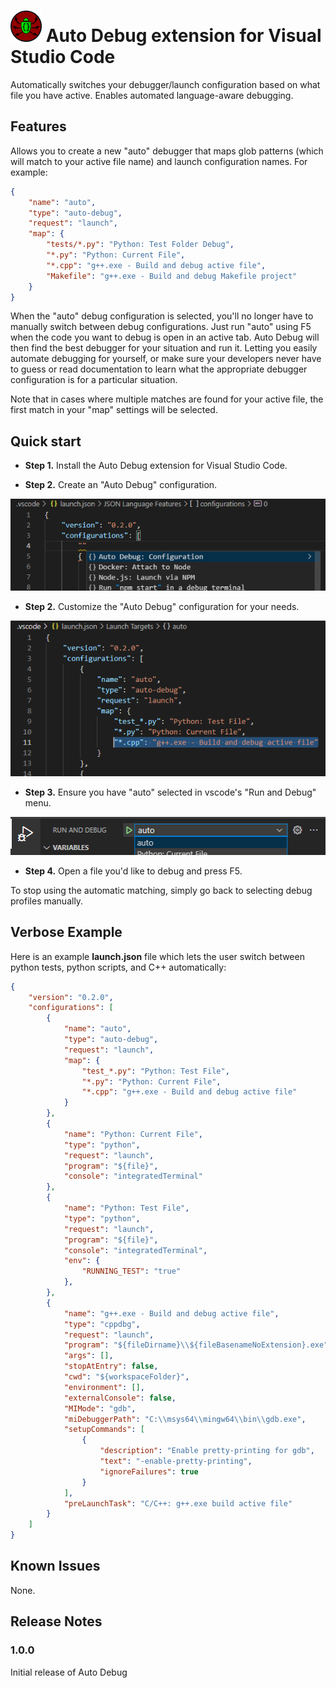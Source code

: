 # <img src="images/auto_debug_icon.png" alt="drawing" width="50"/> Auto Debug extension for Visual Studio Code

Automatically switches your debugger/launch configuration based on what file you have active. Enables automated language-aware debugging.

## Features

Allows you to create a new "auto" debugger that maps glob patterns (which will match to your active file name) and launch configuration names. For example:

```json
{
    "name": "auto",
    "type": "auto-debug",
    "request": "launch",
    "map": {
        "tests/*.py": "Python: Test Folder Debug",
        "*.py": "Python: Current File",
        "*.cpp": "g++.exe - Build and debug active file",
        "Makefile": "g++.exe - Build and debug Makefile project"
    }
}
```

When the "auto" debug configuration is selected, you'll no longer have to manually switch between debug configurations. Just run "auto" using F5 when the code you want to debug is open in an active tab. Auto Debug will then find the best debugger for your situation and run it. Letting you easily automate debugging for yourself, or make sure your developers never have to guess or read documentation to learn what the appropriate debugger configuration is for a particular situation.

Note that in cases where multiple matches are found for your active file, the first match in your "map" settings will be selected.

## Quick start

-   **Step 1.** Install the Auto Debug extension for Visual Studio Code.

-   **Step 2.** Create an "Auto Debug" configuration.

![create configuration](images/create_configuration.png)

-   **Step 2.** Customize the "Auto Debug" configuration for your needs.

![edit configuration](images/fill_out_configuration.png)

-   **Step 3.** Ensure you have "auto" selected in vscode's "Run and Debug" menu.

![edit configuration](images/select_auto.png)

-   **Step 4.** Open a file you'd like to debug and press F5.

To stop using the automatic matching, simply go back to selecting debug profiles manually.

## Verbose Example

Here is an example **launch.json** file which lets the user switch between python tests, python scripts, and C++ automatically:

```json
{
    "version": "0.2.0",
    "configurations": [
        {
            "name": "auto",
            "type": "auto-debug",
            "request": "launch",
            "map": {
                "test_*.py": "Python: Test File",
                "*.py": "Python: Current File",
                "*.cpp": "g++.exe - Build and debug active file"
            }
        },
        {
            "name": "Python: Current File",
            "type": "python",
            "request": "launch",
            "program": "${file}",
            "console": "integratedTerminal"
        },
        {
            "name": "Python: Test File",
            "type": "python",
            "request": "launch",
            "program": "${file}",
            "console": "integratedTerminal",
            "env": {
                "RUNNING_TEST": "true"
            },
        },
        {
            "name": "g++.exe - Build and debug active file",
            "type": "cppdbg",
            "request": "launch",
            "program": "${fileDirname}\\${fileBasenameNoExtension}.exe",
            "args": [],
            "stopAtEntry": false,
            "cwd": "${workspaceFolder}",
            "environment": [],
            "externalConsole": false,
            "MIMode": "gdb",
            "miDebuggerPath": "C:\\msys64\\mingw64\\bin\\gdb.exe",
            "setupCommands": [
                {
                    "description": "Enable pretty-printing for gdb",
                    "text": "-enable-pretty-printing",
                    "ignoreFailures": true
                }
            ],
            "preLaunchTask": "C/C++: g++.exe build active file"
        }
    ]
}
```

## Known Issues

None.

## Release Notes

### 1.0.0

Initial release of Auto Debug
